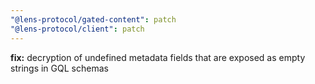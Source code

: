 ```yaml
---
"@lens-protocol/gated-content": patch
"@lens-protocol/client": patch
---
```


**fix:** decryption of undefined metadata fields that are exposed as empty strings in GQL schemas

